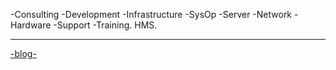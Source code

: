 -Consulting -Development -Infrastructure -SysOp -Server -Network -Hardware -Support -Training.
HMS.

---------------------------------------------------------------------------------------------------------
<a href="/">-blog-</a>
